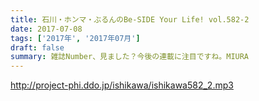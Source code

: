 ```yaml
---
title: 石川・ホンマ・ぶるんのBe-SIDE Your Life! vol.582-2
date: 2017-07-08
tags: ['2017年', '2017年07月']
draft: false
summary: 雑誌Number、見ました？今後の連載に注目ですね。MIURA
---
```


http://project-phi.ddo.jp/ishikawa/ishikawa582_2.mp3
